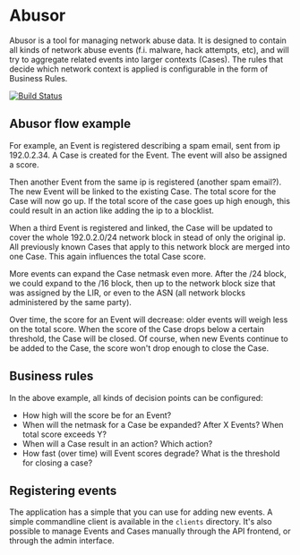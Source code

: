 # Abusor

Abusor is a tool for managing network abuse data. It is designed to contain
all kinds of network abuse events (f.i. malware, hack attempts, etc), and will
try to aggregate related events into larger contexts (Cases). The rules that 
decide which network context is applied is configurable in the form of
Business Rules.

[![Build Status](https://travis-ci.org/whyscream/abusor.svg?branch=master)](https://travis-ci.org/whyscream/abusor)

## Abusor flow example

For example, an Event is registered describing a spam email, sent from ip 
192.0.2.34. A Case is created for the Event. The event will also be assigned
a score.

Then another Event from the same ip is registered (another spam email?). The
new Event will be linked to the existing Case. The total score for the Case
will now go up. If the total score of the case goes up high enough, this
could result in an action like adding the ip to a blocklist.

When a third Event is registered and linked, the Case will be updated to
cover the whole 192.0.2.0/24 network block in stead of only the original ip.
All previously known Cases that apply to this network block are merged into
one Case. This again influences the total Case score.

More events can expand the Case netmask even more. After the /24 block, we
could expand to the /16 block, then up to the network block size that was
assigned by the LIR, or even to the ASN (all network blocks administered
by the same party).

Over time, the score for an Event will decrease: older events will weigh less 
on the total score. When the score of the Case drops below a certain
threshold, the Case will be closed. Of course, when new Events continue to be
added to the Case, the score won't drop enough to close the Case.

## Business rules

In the above example, all kinds of decision points can be configured:

* How high will the score be for an Event?
* When will the netmask for a Case be expanded? After X Events? When total
  score exceeds Y?
* When will a Case result in an action? Which action?
* How fast (over time) will Event scores degrade? What is the threshold for 
  closing a case?

## Registering events

The application has a simple that you can use for adding new events. A simple
commandline client is available in the `clients` directory. It's also possible
to manage Events and Cases manually through the API frontend, or through the 
admin interface.
